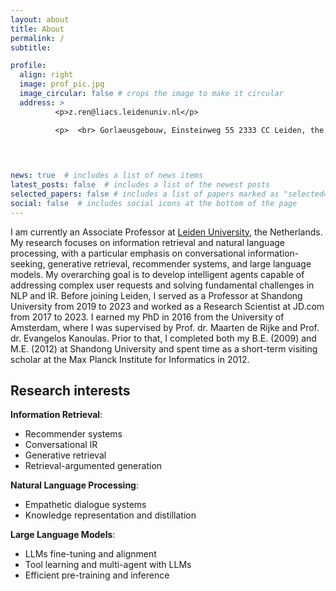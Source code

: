 ```yaml
---
layout: about
title: About
permalink: /
subtitle: 

profile:
  align: right
  image: prof_pic.jpg
  image_circular: false # crops the image to make it circular
  address: >
          <p>z.ren@liacs.leidenuniv.nl</p>

          <p>  <br> Gorlaeusgebouw, Einsteinweg 55 2333 CC Leiden, the Netherlands</p>

          

          
news: true  # includes a list of news items
latest_posts: false  # includes a list of the newest posts
selected_papers: false # includes a list of papers marked as "selected={true}"
social: false  # includes social icons at the bottom of the page
---
```



I am currently an Associate Professor at <a href="https://www.universiteitleiden.nl/en">Leiden University</a>, the Netherlands. My research focuses on information retrieval and natural language processing, with a particular emphasis on conversational information-seeking, generative retrieval, recommender systems, and large language models. My overarching goal is to develop intelligent agents capable of addressing complex user requests and solving fundamental challenges in NLP and IR. Before joining Leiden, I served as a Professor at Shandong University from 2019 to 2023 and worked as a Research Scientist at JD.com from 2017 to 2023. I earned my PhD in 2016 from the University of Amsterdam, where I was supervised by Prof. dr. Maarten de Rijke and Prof. dr. Evangelos Kanoulas. Prior to that, I completed both my B.E. (2009) and M.E. (2012) at Shandong University and spent time as a short-term visiting scholar at the Max Planck Institute for Informatics in 2012.


## Research interests

**Information Retrieval**:  
- Recommender systems  
- Conversational IR  
- Generative retrieval
- Retrieval-argumented generation    

**Natural Language Processing**:  
- Empathetic dialogue systems   
- Knowledge representation and distillation

**Large Language Models**: 
- LLMs fine-tuning and alignment
- Tool learning and multi-agent with LLMs
- Efficient pre-training and inference
